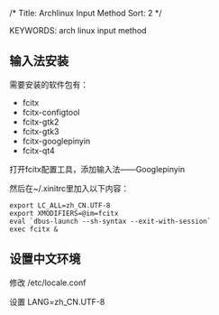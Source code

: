 /*
  Title: Archlinux Input Method
  Sort: 2
*/

KEYWORDS: arch linux input method

## 输入法安装   

需要安装的软件包有：

* fcitx
* fcitx-configtool
* fcitx-gtk2
* fcitx-gtk3
* fcitx-googlepinyin
* fcitx-qt4

打开fcitx配置工具，添加输入法——Googlepinyin

然后在~/.xinitrc里加入以下内容：
```
export LC_ALL=zh_CN.UTF-8
export XMODIFIERS=@im=fcitx
eval `dbus-launch --sh-syntax --exit-with-session`
exec fcitx &
```

## 设置中文环境

修改 /etc/locale.conf

设置 LANG=zh_CN.UTF-8
